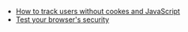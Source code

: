 
* [How to track users without cookes and JavaScript](http://lucb1e.com/rp/cookielesscookies/)
* [Test your browser's security](https://panopticlick.eff.org/)

